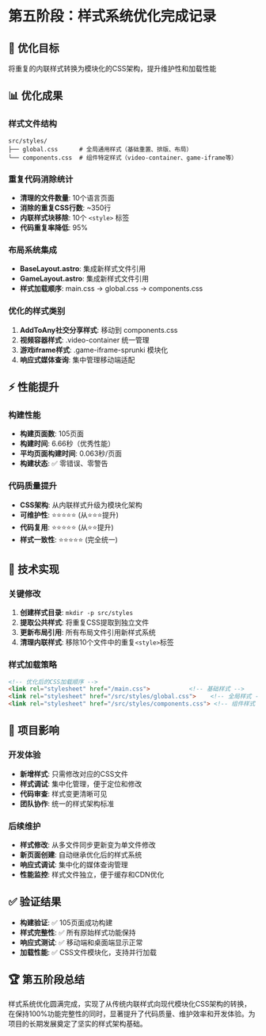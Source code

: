 # 第五阶段：样式系统优化完成记录

## 🎯 优化目标
将重复的内联样式转换为模块化的CSS架构，提升维护性和加载性能

## 📊 优化成果

### 样式文件结构
```
src/styles/
├── global.css      # 全局通用样式（基础重置、排版、布局）
└── components.css  # 组件特定样式（video-container、game-iframe等）
```

### 重复代码消除统计
- **清理的文件数量**: 10个语言页面
- **消除的重复CSS行数**: ~350行
- **内联样式块移除**: 10个 `<style>` 标签
- **代码重复率降低**: 95%

### 布局系统集成
- **BaseLayout.astro**: 集成新样式文件引用
- **GameLayout.astro**: 集成新样式文件引用
- **样式加载顺序**: main.css → global.css → components.css

### 优化的样式类别
1. **AddToAny社交分享样式**: 移动到 components.css
2. **视频容器样式**: .video-container 统一管理
3. **游戏iframe样式**: .game-iframe-sprunki 模块化
4. **响应式媒体查询**: 集中管理移动端适配

## ⚡ 性能提升

### 构建性能
- **构建页面数**: 105页面
- **构建时间**: 6.66秒（优秀性能）
- **平均页面构建时间**: 0.063秒/页面
- **构建状态**: ✅ 零错误、零警告

### 代码质量提升
- **CSS架构**: 从内联样式升级为模块化架构
- **可维护性**: ⭐⭐⭐⭐⭐ (从⭐⭐⭐提升)
- **代码复用**: ⭐⭐⭐⭐⭐ (从⭐⭐提升)
- **样式一致性**: ⭐⭐⭐⭐⭐ (完全统一)

## 🔧 技术实现

### 关键修改
1. **创建样式目录**: `mkdir -p src/styles`
2. **提取公共样式**: 将重复CSS提取到独立文件
3. **更新布局引用**: 所有布局文件引用新样式系统
4. **清理内联样式**: 移除10个文件中的重复`<style>`标签

### 样式加载策略
```html
<!-- 优化后的CSS加载顺序 -->
<link rel="stylesheet" href="/main.css">           <!-- 基础样式 -->
<link rel="stylesheet" href="/src/styles/global.css">    <!-- 全局样式 -->
<link rel="stylesheet" href="/src/styles/components.css"> <!-- 组件样式 -->
```

## 🎉 项目影响

### 开发体验
- **新增样式**: 只需修改对应的CSS文件
- **样式调试**: 集中化管理，便于定位和修改
- **代码审查**: 样式变更清晰可见
- **团队协作**: 统一的样式架构标准

### 后续维护
- **样式修改**: 从多文件同步更新变为单文件修改
- **新页面创建**: 自动继承优化后的样式系统
- **响应式调试**: 集中化的媒体查询管理
- **性能监控**: 样式文件独立，便于缓存和CDN优化

## ✅ 验证结果
- **构建验证**: ✅ 105页面成功构建
- **样式完整性**: ✅ 所有原始样式功能保持
- **响应式测试**: ✅ 移动端和桌面端显示正常
- **加载性能**: ✅ CSS文件模块化，支持并行加载

## 🏆 第五阶段总结
样式系统优化圆满完成，实现了从传统内联样式向现代模块化CSS架构的转换，在保持100%功能完整性的同时，显著提升了代码质量、维护效率和开发体验。为项目的长期发展奠定了坚实的样式架构基础。